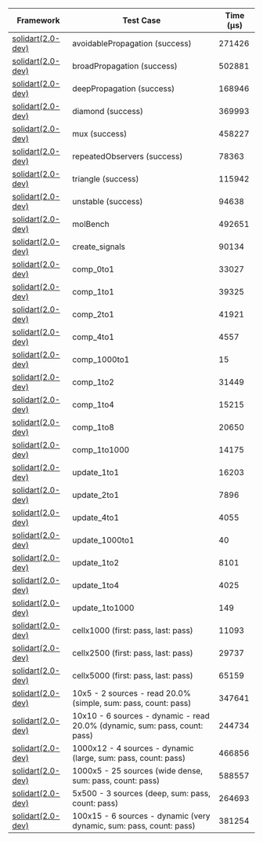 | Framework | Test Case | Time (μs) |
| --- | --- | --- |
| [solidart(2.0-dev)](https://github.com/nank1ro/solidart/tree/dev) | avoidablePropagation (success) | 271426 |
| [solidart(2.0-dev)](https://github.com/nank1ro/solidart/tree/dev) | broadPropagation (success) | 502881 |
| [solidart(2.0-dev)](https://github.com/nank1ro/solidart/tree/dev) | deepPropagation (success) | 168946 |
| [solidart(2.0-dev)](https://github.com/nank1ro/solidart/tree/dev) | diamond (success) | 369993 |
| [solidart(2.0-dev)](https://github.com/nank1ro/solidart/tree/dev) | mux (success) | 458227 |
| [solidart(2.0-dev)](https://github.com/nank1ro/solidart/tree/dev) | repeatedObservers (success) | 78363 |
| [solidart(2.0-dev)](https://github.com/nank1ro/solidart/tree/dev) | triangle (success) | 115942 |
| [solidart(2.0-dev)](https://github.com/nank1ro/solidart/tree/dev) | unstable (success) | 94638 |
| [solidart(2.0-dev)](https://github.com/nank1ro/solidart/tree/dev) | molBench | 492651 |
| [solidart(2.0-dev)](https://github.com/nank1ro/solidart/tree/dev) | create_signals | 90134 |
| [solidart(2.0-dev)](https://github.com/nank1ro/solidart/tree/dev) | comp_0to1 | 33027 |
| [solidart(2.0-dev)](https://github.com/nank1ro/solidart/tree/dev) | comp_1to1 | 39325 |
| [solidart(2.0-dev)](https://github.com/nank1ro/solidart/tree/dev) | comp_2to1 | 41921 |
| [solidart(2.0-dev)](https://github.com/nank1ro/solidart/tree/dev) | comp_4to1 | 4557 |
| [solidart(2.0-dev)](https://github.com/nank1ro/solidart/tree/dev) | comp_1000to1 | 15 |
| [solidart(2.0-dev)](https://github.com/nank1ro/solidart/tree/dev) | comp_1to2 | 31449 |
| [solidart(2.0-dev)](https://github.com/nank1ro/solidart/tree/dev) | comp_1to4 | 15215 |
| [solidart(2.0-dev)](https://github.com/nank1ro/solidart/tree/dev) | comp_1to8 | 20650 |
| [solidart(2.0-dev)](https://github.com/nank1ro/solidart/tree/dev) | comp_1to1000 | 14175 |
| [solidart(2.0-dev)](https://github.com/nank1ro/solidart/tree/dev) | update_1to1 | 16203 |
| [solidart(2.0-dev)](https://github.com/nank1ro/solidart/tree/dev) | update_2to1 | 7896 |
| [solidart(2.0-dev)](https://github.com/nank1ro/solidart/tree/dev) | update_4to1 | 4055 |
| [solidart(2.0-dev)](https://github.com/nank1ro/solidart/tree/dev) | update_1000to1 | 40 |
| [solidart(2.0-dev)](https://github.com/nank1ro/solidart/tree/dev) | update_1to2 | 8101 |
| [solidart(2.0-dev)](https://github.com/nank1ro/solidart/tree/dev) | update_1to4 | 4025 |
| [solidart(2.0-dev)](https://github.com/nank1ro/solidart/tree/dev) | update_1to1000 | 149 |
| [solidart(2.0-dev)](https://github.com/nank1ro/solidart/tree/dev) | cellx1000 (first: pass, last: pass) | 11093 |
| [solidart(2.0-dev)](https://github.com/nank1ro/solidart/tree/dev) | cellx2500 (first: pass, last: pass) | 29737 |
| [solidart(2.0-dev)](https://github.com/nank1ro/solidart/tree/dev) | cellx5000 (first: pass, last: pass) | 65159 |
| [solidart(2.0-dev)](https://github.com/nank1ro/solidart/tree/dev) | 10x5 - 2 sources - read 20.0% (simple, sum: pass, count: pass) | 347641 |
| [solidart(2.0-dev)](https://github.com/nank1ro/solidart/tree/dev) | 10x10 - 6 sources - dynamic - read 20.0% (dynamic, sum: pass, count: pass) | 244734 |
| [solidart(2.0-dev)](https://github.com/nank1ro/solidart/tree/dev) | 1000x12 - 4 sources - dynamic (large, sum: pass, count: pass) | 466856 |
| [solidart(2.0-dev)](https://github.com/nank1ro/solidart/tree/dev) | 1000x5 - 25 sources (wide dense, sum: pass, count: pass) | 588557 |
| [solidart(2.0-dev)](https://github.com/nank1ro/solidart/tree/dev) | 5x500 - 3 sources (deep, sum: pass, count: pass) | 264693 |
| [solidart(2.0-dev)](https://github.com/nank1ro/solidart/tree/dev) | 100x15 - 6 sources - dynamic (very dynamic, sum: pass, count: pass) | 381254 |
